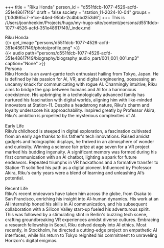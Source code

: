 +++
title = "Riku Honda"
person_id = "d551fdcb-1077-4526-acfd-351e48617f49"
draft = false
society = "station_11-2024-10-04"
groups = ['b3d865c7-e1ce-44ed-95bb-2c4bbbd253d6']
+++
This is /Users/joonheekim/Projects/hugo/my-hugo-site/content/persons/d551fdcb-1077-4526-acfd-351e48617f49/_index.md

<div class="h1_1_right">Riku Honda</div>{{< get_image "persons/d551fdcb-1077-4526-acfd-351e48617f49/photo/profile.png" >}}
<br>
{{< audio
    path="persons/d551fdcb-1077-4526-acfd-351e48617f49/biography/biography_audio_part/001_001_001.mp3" 
    caption="None"
>}}
<br>
<div class="h2">Persona</div><div class="plain">Riku Honda is an avant-garde tech enthusiast hailing from Tokyo, Japan. He is defined by his passion for AI, VR, and digital engineering, possessing an uncanny knack for communicating with rogue AI. Charmingly intuitive, Riku aims to bridge the gap between humans and AI for a harmonious coexistence. His upbringing in a technologically advanced family has nurtured his fascination with digital worlds, aligning him with like-minded innovators at Station-11. Despite a headstrong nature, Riku's charm and loyalty underscore his approachability. Inspired greatly by Professor Akira, Riku's ambition is propelled by the mysterious complexities of AI.</div><br>
<div class="h2">Early Life</div><div class="plain">Riku’s childhood is steeped in digital exploration, a fascination cultivated from an early age thanks to his father's tech innovations. Raised amidst gadgets and holographic displays, he thrived in an atmosphere of wonder and curiosity. Winning a science fair prize at age seven for a VR project marked his budding ingenuity. A significant memory was formed during his first communication with an AI chatbot, lighting a spark for future endeavors. Repeated triumphs in VR hackathons and a formative transfer to Station-11 solidified his path as a digital pioneer. Influenced by Professor Akira, Riku's early years were a blend of learning and unleashing AI’s potential.</div><br>
<div class="h2">Recent Life</div><div class="plain">Riku's recent endeavors have taken him across the globe, from Osaka to San Francisco, enriching his insight into AI-human dynamics. His work at an AI internship honed his skills in AI communication, and his subsequent collaboration with a Silicon Valley start-up fueled his adventurous spirit. This was followed by a stimulating stint in Berlin's buzzing tech scene, crafting groundbreaking VR experiences amidst diverse cultures. Embracing a research fellowship in Seoul, Riku delved deeply into AI ethics. Most recently, in Stockholm, he directed a cutting-edge project on empathetic AI interfaces, while his return to Tokyo reignited his commitment to unraveling Horizon's digital enigmas.</div><br>
